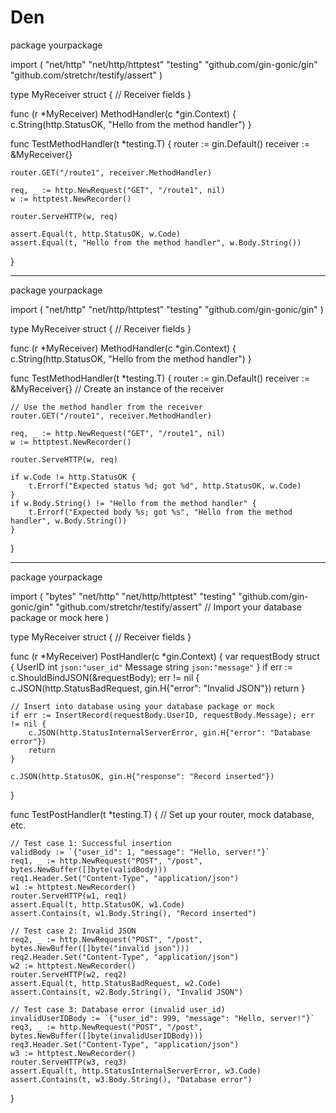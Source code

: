 # Den
package yourpackage

import (
    "net/http"
    "net/http/httptest"
    "testing"
    "github.com/gin-gonic/gin"
    "github.com/stretchr/testify/assert"
)

type MyReceiver struct {
    // Receiver fields
}

func (r *MyReceiver) MethodHandler(c *gin.Context) {
    c.String(http.StatusOK, "Hello from the method handler")
}

func TestMethodHandler(t *testing.T) {
    router := gin.Default()
    receiver := &MyReceiver{}
    
    router.GET("/route1", receiver.MethodHandler)

    req, _ := http.NewRequest("GET", "/route1", nil)
    w := httptest.NewRecorder()

    router.ServeHTTP(w, req)

    assert.Equal(t, http.StatusOK, w.Code)
    assert.Equal(t, "Hello from the method handler", w.Body.String())
}

-----


package yourpackage

import (
    "net/http"
    "net/http/httptest"
    "testing"
    "github.com/gin-gonic/gin"
)

type MyReceiver struct {
    // Receiver fields
}

func (r *MyReceiver) MethodHandler(c *gin.Context) {
    c.String(http.StatusOK, "Hello from the method handler")
}

func TestMethodHandler(t *testing.T) {
    router := gin.Default()
    receiver := &MyReceiver{} // Create an instance of the receiver
    
    // Use the method handler from the receiver
    router.GET("/route1", receiver.MethodHandler)

    req, _ := http.NewRequest("GET", "/route1", nil)
    w := httptest.NewRecorder()

    router.ServeHTTP(w, req)

    if w.Code != http.StatusOK {
        t.Errorf("Expected status %d; got %d", http.StatusOK, w.Code)
    }
    if w.Body.String() != "Hello from the method handler" {
        t.Errorf("Expected body %s; got %s", "Hello from the method handler", w.Body.String())
    }
}

-----
package yourpackage

import (
    "bytes"
    "net/http"
    "net/http/httptest"
    "testing"
    "github.com/gin-gonic/gin"
    "github.com/stretchr/testify/assert"
    // Import your database package or mock here
)

type MyReceiver struct {
    // Receiver fields
}

func (r *MyReceiver) PostHandler(c *gin.Context) {
    var requestBody struct {
        UserID   int    `json:"user_id"`
        Message  string `json:"message"`
    }
    if err := c.ShouldBindJSON(&requestBody); err != nil {
        c.JSON(http.StatusBadRequest, gin.H{"error": "Invalid JSON"})
        return
    }
    
    // Insert into database using your database package or mock
    if err := InsertRecord(requestBody.UserID, requestBody.Message); err != nil {
        c.JSON(http.StatusInternalServerError, gin.H{"error": "Database error"})
        return
    }

    c.JSON(http.StatusOK, gin.H{"response": "Record inserted"})
}

func TestPostHandler(t *testing.T) {
    // Set up your router, mock database, etc.

    // Test case 1: Successful insertion
    validBody := `{"user_id": 1, "message": "Hello, server!"}`
    req1, _ := http.NewRequest("POST", "/post", bytes.NewBuffer([]byte(validBody)))
    req1.Header.Set("Content-Type", "application/json")
    w1 := httptest.NewRecorder()
    router.ServeHTTP(w1, req1)
    assert.Equal(t, http.StatusOK, w1.Code)
    assert.Contains(t, w1.Body.String(), "Record inserted")

    // Test case 2: Invalid JSON
    req2, _ := http.NewRequest("POST", "/post", bytes.NewBuffer([]byte("invalid json")))
    req2.Header.Set("Content-Type", "application/json")
    w2 := httptest.NewRecorder()
    router.ServeHTTP(w2, req2)
    assert.Equal(t, http.StatusBadRequest, w2.Code)
    assert.Contains(t, w2.Body.String(), "Invalid JSON")

    // Test case 3: Database error (invalid user_id)
    invalidUserIDBody := `{"user_id": 999, "message": "Hello, server!"}`
    req3, _ := http.NewRequest("POST", "/post", bytes.NewBuffer([]byte(invalidUserIDBody)))
    req3.Header.Set("Content-Type", "application/json")
    w3 := httptest.NewRecorder()
    router.ServeHTTP(w3, req3)
    assert.Equal(t, http.StatusInternalServerError, w3.Code)
    assert.Contains(t, w3.Body.String(), "Database error")
}

